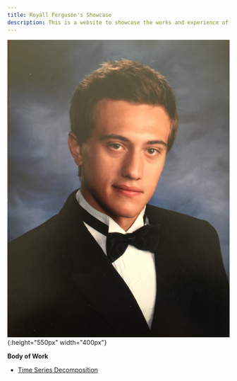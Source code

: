 ```yaml
---
title: Royall Ferguson's Showcase
description: This is a website to showcase the works and experience of Royall Ferguson.
---
```

![My Photo](Seniorphoto.jpg){:height="550px" width="400px"}

**Body of Work**
- [Time Series Decomposition](/timeseries/index.md)



